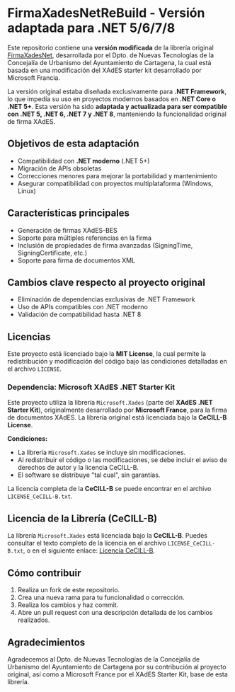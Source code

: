 # FirmaXadesNetReBuild - Versión adaptada para .NET 5/6/7/8

Este repositorio contiene una **versión modificada** de la librería original [FirmaXadesNet](https://github.com/ctt-gob-es/FirmaXadesNet), desarrollada por el Dpto. de Nuevas Tecnologías de la Concejalía de Urbanismo del Ayuntamiento de Cartagena, la cual está basada en una modificación del XAdES starter kit desarrollado por Microsoft Francia.

La versión original estaba diseñada exclusivamente para **.NET Framework**, lo que impedía su uso en proyectos modernos basados en **.NET Core o .NET 5+**. Esta versión ha sido **adaptada y actualizada para ser compatible con .NET 5, .NET 6, .NET 7 y .NET 8**, manteniendo la funcionalidad original de firma XAdES.

## Objetivos de esta adaptación

- Compatibilidad con **.NET moderno** (.NET 5+)
- Migración de APIs obsoletas 
- Correcciones menores para mejorar la portabilidad y mantenimiento
- Asegurar compatibilidad con proyectos multiplataforma (Windows, Linux)

## Características principales

- Generación de firmas XAdES-BES
- Soporte para múltiples referencias en la firma
- Inclusión de propiedades de firma avanzadas (SigningTime, SigningCertificate, etc.)
- Soporte para firma de documentos XML

## Cambios clave respecto al proyecto original

- Eliminación de dependencias exclusivas de .NET Framework
- Uso de APIs compatibles con .NET moderno
- Validación de compatibilidad hasta .NET 8

## Licencias

Este proyecto está licenciado bajo la **MIT License**, la cual permite la redistribución y modificación del código bajo las condiciones detalladas en el archivo `LICENSE`.

### Dependencia: Microsoft XAdES .NET Starter Kit

Este proyecto utiliza la librería `Microsoft.Xades` (parte del **XAdES .NET Starter Kit**), originalmente desarrollado por **Microsoft France**, para la firma de documentos XAdES. La librería original está licenciada bajo la **CeCILL-B License**.

**Condiciones:**
- La librería `Microsoft.Xades` se incluye sin modificaciones.
- Al redistribuir el código o las modificaciones, se debe incluir el aviso de derechos de autor y la licencia CeCILL-B.
- El software se distribuye "tal cual", sin garantías.

La licencia completa de la **CeCILL-B** se puede encontrar en el archivo `LICENSE_CeCILL-B.txt`.

## Licencia de la Librería (CeCILL-B)

La librería `Microsoft.Xades` está licenciada bajo la **CeCILL-B**. Puedes consultar el texto completo de la licencia en el archivo `LICENSE_CeCILL-B.txt`, o en el siguiente enlace: [Licencia CeCILL-B](http://www.cecill.info/).

## Cómo contribuir

1. Realiza un fork de este repositorio.
2. Crea una nueva rama para tu funcionalidad o corrección.
3. Realiza los cambios y haz commit.
4. Abre un pull request con una descripción detallada de los cambios realizados.

## Agradecimientos

Agradecemos al Dpto. de Nuevas Tecnologías de la Concejalía de Urbanismo del Ayuntamiento de Cartagena por su contribución al proyecto original, así como a Microsoft France por el XAdES Starter Kit, base de esta librería.
